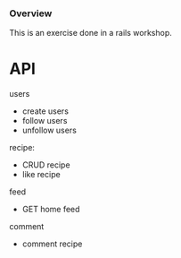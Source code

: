 ### Overview

This is an exercise done in a rails workshop.


# API
users
- create users
- follow users
- unfollow users

recipe:
- CRUD recipe
- like recipe

feed
- GET home feed

comment
- comment recipe